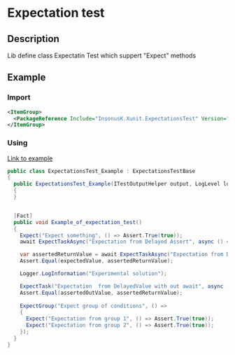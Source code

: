 # Expectation test

## Description
Lib define class Expectatin Test which suppert "Expect" methods

## Example

### Import
```xml
<ItemGroup>
  <PackageReference Include="InsonusK.Xunit.ExpectationsTest" Version="1.0.3" />
</ItemGroup>
```

### Using
[Link to example](./test/InsonusK.Xunit.ExpectationsTest.Test/ExpctationsTestBase.Example.cs)
```C#
public class ExpectationsTest_Example : ExpectationsTestBase
{
  public ExpectationsTest_Example(ITestOutputHelper output, LogLevel logLevel = LogLevel.Debug) : base(output, logLevel)
  {
  }


  [Fact]
  public void Example_of_expectation_test()
  {
    Expect("Expect something", () => Assert.True(true));
    await ExpectTaskAsync("Expectation from Delayed Assert", async () => await DelayedAssert());

    var assertedReturnValue = await ExpectTaskAsync("Expectation from DelayedValue", async () => await DelayedValue(expectedValue));
    Assert.Equal(expectedValue, assertedReturnValue);

    Logger.LogInformation("Experimental solution");

    ExpectTask("Expectation  from DelayedValue with out await", async () => await DelayedValue(expectedValue), out var assertedOutValue);
    Assert.Equal(assertedOutValue, assertedReturnValue);
    
    ExpectGroup("Expect group of conditions", () =>
    {
      Expect("Expectation from group 1", () => Assert.True(true));
      Expect("Expectation from group 2", () => Assert.True(true));
    });
  }
}
```
